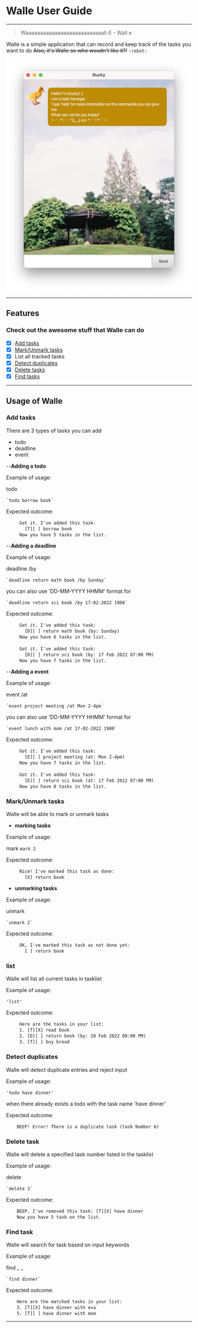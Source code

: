 # Walle User Guide
------------------------------------------------------------------------------------------------------------------------
> Waaaaaaaaaaaaaaaaaaaaaaaaaaall-E - Wall e

Walle is a simple application that can record and keep track of the tasks you want to do
~~Also, it's Walle so who woudn't like it?!~~ `:robot:`

![Screenshot of Walle](Ui.png)

________________________________________________________________________________________________________________________
## Features 

### Check out the awesome stuff that Walle can do

 - [x] [Add tasks](/#add-tasks---add-task-to-walle)
 - [x] [Mark/Unmark tasks](/#markunmark-tasks)
 - [x] List all tracked tasks
 - [x] [Detect duplicates](https://tzhan98.github.io/ip/#detect-duplicates)
 - [x] [Delete tasks](https://tzhan98.github.io/ip/#delete-task)
 - [x] [Find tasks](/#find-task)

________________________________________________________________________________________________________________________
## Usage of Walle

### Add tasks

There are 3 types of tasks you can add
- todo
- deadline
- event

--**Adding a todo**

Example of usage: 

todo <name of task>

    `todo borrow book`

Expected outcome:

```
     Got it. I've added this task: 
       [T][ ] borrow book
     Now you have 5 tasks in the list.
```

--**Adding a deadline**

Example of usage:

deadline <name of task> /by <date to complete task>

    `deadline return math book /by Sunday`

you can also use 'DD-MM-YYYY HHMM' format for <date to complete task>

    `deadline return sci book /by 17-02-2022 1900`

Expected outcome:

```
     Got it. I've added this task: 
       [D][ ] return math book (by: Sunday)
     Now you have 6 tasks in the list.
     
     Got it. I've added this task: 
       [D][ ] return sci book (by: 17 Feb 2022 07:00 PM)
     Now you have 7 tasks in the list.
```
--**Adding a event**

Example of usage:

event <name of task> /at <time of event>

    `event project meeting /at Mon 2-4pm`

you can also use 'DD-MM-YYYY HHMM' format for <time of event>

    `event lunch with mom /at 17-02-2022 1900`

Expected outcome:

```
     Got it. I've added this task: 
       [E][ ] project meeting (at: Mon 2-4pm)
     Now you have 7 tasks in the list.

     Got it. I've added this task: 
       [E][ ] return sci book (at: 17 Feb 2022 07:00 PM)
     Now you have 8 tasks in the list.
```

### Mark/Unmark tasks
Walle will be able to mark or unmark tasks

 - **marking tasks**

Example of usage:

 mark <task number>
    `mark 2`

Expected outcome:

```
     Nice! I've marked this task as done: 
       [X] return book
```

 - **unmarking tasks**

Example of usage:

 unmark <task number>

    `unmark 2`

Expected outcome:

```
     OK, I've marked this task as not done yet:
       [ ] return book
```

### list
Walle will list all current tasks in tasklist

Example of usage:

    'list'

Expected outcome:

```
     Here are the tasks in your list:
     1. [T][X] read book
     2. [D][ ] return book (by: 20 Feb 2022 08:00 PM)
     3. [T][ ] buy bread
```

### Detect duplicates
Walle will detect duplicate entries and reject input

Example of usage: 

    'todo have dinner'

when there already exists a todo with the task name 'have dinner'

Expected outcome:

```
    BEEP! Error! There is a duplicate task (task Number 6)
```

### Delete task
Walle will delete a specified task number listed in the tasklist

Example of usage:

delete <task number>

    `delete 3`

Expected outcome:

```
    BEEP. I've removed this task: [T][X] have dinner 
    Now you have 5 task on the list.  
```

### Find task 
Walle will search for task based on input keywords

Example of usage:

find _ _<task name>_ _

    `find dinner`

Expected outcome:

```
    Here are the matched tasks in your list:
    3. [T][X] have dinner with eva
    5. [T][ ] have dinner with mom
```
________________________________________________________________________________________________________________________